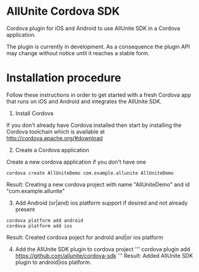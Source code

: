 # AllUnite Cordova SDK

Cordova plugin for iOS and Android to use AllUnite SDK in a Cordova application.

The plugin is currently in development. As a consequence the plugin API may change without notice until it reaches a stable form.

# Installation procedure

Follow these instructions in order to get started with a fresh Cordova app that runs on iOS and Android and integrates the AllUnite SDK.

1. Install Cordova

If you don't already have Cordova installed then start by installing the Cordova toolchain which is available at http://cordova.apache.org/#download

2. Create a Cordova application

Create a new cordova application if you don't have one
```
cordova create AllUniteDemo com.example.allunite AllUniteDemo
```
Result:
Creating a new cordova project with name "AllUniteDemo" and id "com.example.allunite"

3. Add Android (or|and) ios platform support if desired and not already present
```
cordova platform add android
cordova platform add ios
```
Result: 
Created cordova poject for android and|or ios platform

4. Add the AllUnite SDK plugin to cordova project
'''
cordova plugin add https://github.com/allunite/cordova-sdk
'''
Result: 
Added AllUnite SDK plugin to android|ios platform.
